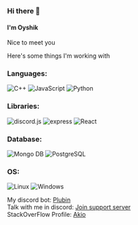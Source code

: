 ### Hi there 👋
#### I'm Oyshik

Nice to meet you 
  
  
  
Here's some things I'm working with  
  
  
### Languages:
![C++](https://img.shields.io/badge/code-C++-informational?style=flat&logo=c%2b%2b&logoColor=white&color=ff6f61)
![JavaScript](https://img.shields.io/badge/code-JavaScript-informational?style=flat&logo=javascript&logoColor=white&color=ff6f61)
![Python](https://img.shields.io/badge/code-Python-informational?style=flat&logo=python&logoColor=white&color=ff6f61)

### Libraries:
![discord.js](https://img.shields.io/badge/library-discord.js-informational?style=flat&logo=npm&logoColor=white&color=ff6f61)
![express](https://img.shields.io/badge/library-express-informational?style=flat&logo=npm&logoColor=white&color=ff6f61)
![React](https://img.shields.io/badge/library-React-informational?style=flat&logo=react&logoColor=white&color=ff6f61)
  
### Database:
![Mongo DB](https://img.shields.io/badge/database-mongodb-informational?style=flat&logo=mongodb&logoColor=white&color=ff6f61) 
![PostgreSQL](https://img.shields.io/badge/database-postgresql-informational?style=flat&logo=postgresql&logoColor=white&color=ff6f61) 
  
  
### OS:
![Linux](https://img.shields.io/badge/OS-linux-informational?style=flat&logo=linux&logoColor=white&color=ff6f61)
![Windows](https://img.shields.io/badge/OS-Windows-informational?style=flat&logo=windows&logoColor=white&color=ff6f61)

My discord bot: [Plubin](https://plubin.xyz)  
Talk with me in discord: [Join support server](https://discord.gg/vrCZAnyhTh)  
StackOverFlow Profile: [Akio](https://stackoverflow.com/users/14942783/akio)  
